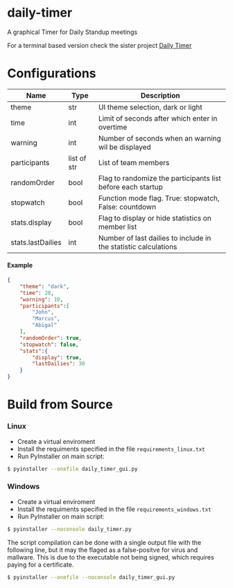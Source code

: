 # daily-timer
A graphical Timer for Daily Standup meetings

For a terminal based version check the sister project [Daily Timer](https://github.com/SyluxDX/daily-timer)


# Configurations
| Name              | Type        | Description                                                     |
|-------------------|-------------|-----------------------------------------------------------------|
| theme             | str         | UI theme selection, dark or light                               |
| time              | int         | Limit of seconds after which enter in overtime                  |
| warning           | int         | Number of seconds when an warning wil be displayed              |
| participants      | list of str | List of team members                                            |
| randomOrder       | bool        | Flag to randomize the participants list before each startup     |
| stopwatch         | bool        | Function mode flag. True: stopwatch, False: countdown           |
| stats.display     | bool        | Flag to display or hide statistics on member list               |
| stats.lastDailies | int         | Number of last dailies to include in the statistic calculations |

#### Example
```json
{
    "theme": "dark",
    "time": 20,
    "warning": 10,
    "participants":[
        "John",
        "Marcus",
        "Abigal"
    ],
    "randomOrder": true,
    "stopwatch": false,
    "stats":{
        "display": true,
        "lastDailies": 30
    }
}
```

# Build from Source
### Linux
- Create a virtual enviroment
- Install the requiments specified in the file `requirements_linux.txt`
- Run PyInstaller on main script:
```sh
$ pyinstaller --onefile daily_timer_gui.py
```

### Windows
- Create a virtual enviroment
- Install the requiments specified in the file `requirements_windows.txt`
- Run PyInstaller on main script:
```sh
$ pyinstaller --noconsole daily_timer.py
```
The script compilation can be done with a single output file with the following line, but it may the flaged as a false-positve for virus and mallware. This is due to the executable not being signed, which requires paying for a certificate.
```sh
$ pyinstaller --onefile --noconsole daily_timer_gui.py
```
